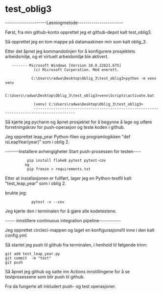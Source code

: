 # test_oblig3
---------------------Løsningmetode-----------------------

Først, fra min github-konto opprettet jeg et github-depot kalt test_oblig3.

Så opprettet jeg en tom mappe på datamaskinen min som kalt oblig_3.

Etter det åpnet jeg kommandolinjen for å konfigurere prosjektets arbeidsmiljø, og et virtuelt arbeidsmiljø ble aktivert.

       ------- Microsoft Windows [Version 10.0.22621.675]
                 (c) Microsoft Corporation. Med enerett.

                C:\Users\radwa\Desktop\Oblig_3\test_oblig3>python -m venv venv

                C:\Users\radwa\Desktop\Oblig_3\test_oblig3>venv\Scripts\activate.bat

                 (venv) C:\Users\radwa\Desktop\Oblig_3\test_oblig3>
                 -----------------------------------------------------------------------------------------

Så kjørte jeg pycharm og åpnet prosjektet for å begynne å lage og utføre forretningskrav for push-operasjon og teste koden i github.

Jeg opprettet leap_year Python-filen og programlogikken "def isLeapYear(year)" som i oblig 2.

-------Installere avhengigheter Start push-prosessen for testen----

              pip install flake8 pytest pytest-cov
             og 
              pip freeze > requirements.txt
  
Etter at installasjonen er fullført, lager jeg en Python-testfil kalt "test_leap_year" som i oblig 2.

brukte jeg:

                pytest -v --cov
                
Jeg kjørte den i terminalen for å gjøre alle kodetestene.

----- innstillere continuous integration pipeline-----------

Jeg opprettet circleci-mappen og laget en konfigurasjonsfil inne i den kalt config.yml.

Så startet jeg push til github fra terminalen, i henhold til følgende trinn:

    git add test_leap_year.py
    git commit  -m "test" 
    git push
    
Så åpnet jeg github og satte inn Actions innstillingene for å se testprosessene som blir push til github.

Fra da fungerte alt inkludert push- og test operasjoner.

    
